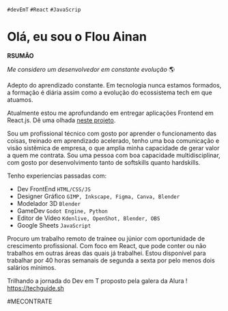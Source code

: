 `#devEmT` `#React` `#JavaScrip`
# Olá, eu sou o Flou Ainan #
**RSUMÃO**

*Me considero um desenvolvedor em constante evolução* 🌎 

Adepto do aprendizado constante. Em tecnologia nunca estamos formados, a formação é diária assim como a evolução do ecossistema tech em que atuamos.

Atualmente estou me aprofundando em entregar aplicações Frontend em React.js. Dê uma olhada [neste projeto](https://t.me/dapedraaodigital/208).

Sou um profissional técnico com gosto por aprender o funcionamento das coisas, treinado em aprendizado acelerado, tenho uma boa comunicação e visão sistêmica de empresa, o que amplia minha capacidade de gerar valor a quem me contrata. Sou uma pessoa com boa capacidade multidisciplinar, com gosto por desenvolvimento tanto de softskills quanto hardskills.

Tenho experiencias passadas com:
- Dev FrontEnd `HTML/CSS/JS`
- Designer Gráfico `GIMP, Inkscape, Figma, Canva, Blender`
- Modelador 3D `Blender`
- GameDev `Godot Engine, Python`
- Editor de Vídeo `Kdenlive, OpenShot, Blender, OBS`
- Google Sheets `JavaScript`

Procuro um trabalho remoto de trainee ou júnior com oportunidade de crescimento profissional. Com foco em React, que pode conter ou não trabalhos  em outras áreas  das quais já trabalhei. Estou disponível para trabalhar por 40 horas semanais de segunda a sexta por pelo menos dois salários mínimos.


Trilhando a jornada do Dev em T proposto pela galera da Alura !
https://techguide.sh

#MECONTRATE
